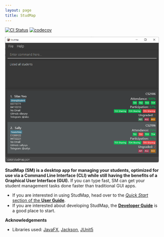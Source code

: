 ```yaml
---
layout: page
title: StudMap
---
```


[![CI Status](https://github.com/AY2223S1-CS2103T-W13-1/tp/workflows/Java%20CI/badge.svg)](https://github.com/AY2223S1-CS2103T-W13-1/tp/actions)
[![codecov](https://codecov.io/gh/AY2223S1-CS2103T-W13-1/tp/branch/master/graph/badge.svg?token=OWNSY6SWHW)](https://codecov.io/gh/AY2223S1-CS2103T-W13-1/tp)

![Ui](images/ui/ui-daily-usage.png)

**StudMap (SM) is a desktop app for managing your students, optimized for use via a Command Line Interface (CLI) while still having the benefits of a Graphical User Interface (GUI).** If you can type fast, SM can get your student management tasks done faster than traditional GUI apps.

* If you are interested in using StudMap, head over to the [_Quick Start_ section of the **User Guide**](UserGuide.html#quick-start).
* If you are interested about developing StudMap, the [**Developer Guide**](DeveloperGuide.html) is a good place to start.


**Acknowledgements**

* Libraries used: [JavaFX](https://openjfx.io/), [Jackson](https://github.com/FasterXML/jackson), [JUnit5](https://github.com/junit-team/junit5)
